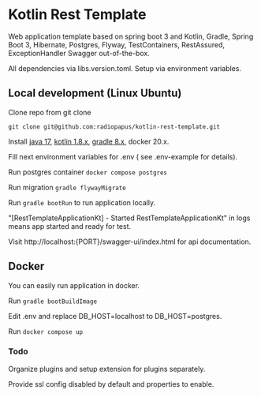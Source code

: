 # Kotlin Rest Template

Web application template based on spring boot 3 and Kotlin, Gradle, Spring Boot 3, Hibernate, Postgres, Flyway,
TestContainers, RestAssured, ExceptionHandler
Swagger out-of-the-box.

All dependencies via libs.version.toml. Setup via environment variables.

## Local development (Linux Ubuntu)

Clone repo from git clone

```git clone git@github.com:radiopapus/kotlin-rest-template.git```

Install
[java 17](https://sdkman.io/usage),
[kotlin  1.8.x](https://kotlinlang.org/docs/command-line.html#sdkman),
[gradle 8.x](https://gradle.org/install/),
docker 20.x.

Fill next environment variables for .env ( see .env-example for details).

Run postgres container ```docker compose postgres```

Run migration ```gradle flywayMigrate```

Run `gradle bootRun` to run application locally.

"[RestTemplateApplicationKt] - Started RestTemplateApplicationKt" in logs means app started and ready for test.

Visit http://localhost:{PORT}/swagger-ui/index.html for api documentation.

## Docker

You can easily run application in docker.

Run `gradle bootBuildImage`

Edit .env and replace DB_HOST=localhost to DB_HOST=postgres.

Run `docker compose up`

### Todo

Organize plugins and setup extension for plugins separately.

Provide ssl config disabled by default and properties to enable.
